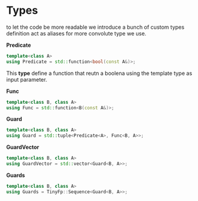 # Types

to let the code be more readable we introduce a bunch of custom types definition act as aliases for more convolute type we use.


**Predicate**

```c++
template<class A>
using Predicate = std::function<bool(const A&)>;
```

This **type** define a function that reutn a boolena using the template type as input parameter.

**Func**

```c++
template<class B, class A>
using Func = std::function<B(const A&)>;
```

**Guard**

```c++
template<class B, class A>
using Guard = std::tuple<Predicate<A>, Func<B, A>>;
```

**GuardVector**

```c++
template<class B, class A>
using GuardVector = std::vector<Guard<B, A>>;
```

**Guards**

```c++
template<class B, class A>
using Guards = TinyFp::Sequence<Guard<B, A>>;
```
